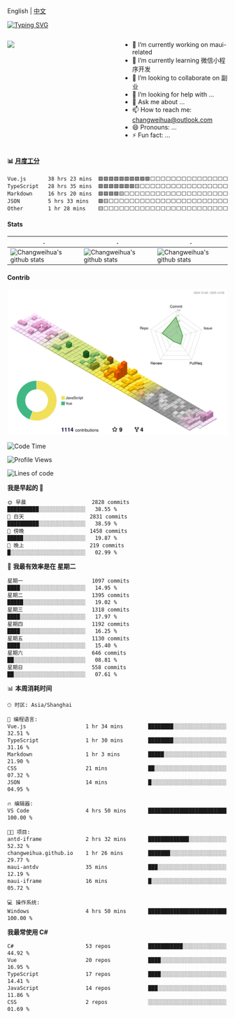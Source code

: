 English | [中文](README_CN.md)

[![Typing SVG](https://readme-typing-svg.herokuapp.com?color=%2336BCF7&center=true&vCenter=true&width=600&lines=Hi+there+👋,+I+am+Chang+Weihua;+Welcome+to+My+Profile!;Over+9+years+of+programming+experience;Always+learning+new+things+)](https://git.io/typing-svg)

<div style="display: grid;gap: 20px;grid-template-columns: repeat(auto-fit, minmax(240px, 1fr));">

[<img src="https://github-readme-stats.vercel.app/api?username=changweihua&show_icons=true&locale=cn" />](https://metrics.lecoq.io/changweihua#gh-light-mode-only)

<div>

- 🔭 I’m currently working on maui-related
- 🌱 I’m currently learning 微信小程序开发
- 👯 I’m looking to collaborate on 副业
- 🤔 I’m looking for help with ...
- 💬 Ask me about ...
- 📫 How to reach me: changweihua@outlook.com
- 😄 Pronouns: ...
- ⚡ Fun fact: ...

</div>

</div>

#### :bar_chart: [月度工分](https://github.com/changweihua/wakapi)

<!--START_SECTION:wakao-->

```txt
Vue.js       38 hrs 23 mins  🟩🟩🟩🟩🟩🟩🟩🟩🟩🟩⬜⬜⬜⬜⬜⬜⬜⬜⬜⬜⬜⬜⬜⬜⬜   40.89 %
TypeScript   28 hrs 35 mins  🟩🟩🟩🟩🟩🟩🟩🟨⬜⬜⬜⬜⬜⬜⬜⬜⬜⬜⬜⬜⬜⬜⬜⬜⬜   30.45 %
Markdown     16 hrs 20 mins  🟩🟩🟩🟩🟨⬜⬜⬜⬜⬜⬜⬜⬜⬜⬜⬜⬜⬜⬜⬜⬜⬜⬜⬜⬜   17.41 %
JSON         5 hrs 33 mins   🟩🟨⬜⬜⬜⬜⬜⬜⬜⬜⬜⬜⬜⬜⬜⬜⬜⬜⬜⬜⬜⬜⬜⬜⬜   05.92 %
Other        1 hr 28 mins    🟨⬜⬜⬜⬜⬜⬜⬜⬜⬜⬜⬜⬜⬜⬜⬜⬜⬜⬜⬜⬜⬜⬜⬜⬜   01.57 %
```

<!--END_SECTION:wakao-->

#### Stats ####


| .                                                                                                                                            | .                                                                                                                                      | .                                                                                                                                                     |
| -------------------------------------------------------------------------------------------------------------------------------------------- | -------------------------------------------------------------------------------------------------------------------------------------- | ----------------------------------------------------------------------------------------------------------------------------------------------------- |
| ![Changweihua's github stats](https://github-readme-stats.vercel.app/api?username=changweihua&show_icons=true&theme=radical&hide_title=true) | ![Changweihua's github stats](https://github-readme-stats.vercel.app/api/top-langs/?username=changweihua&theme=radical&layout=compact) | ![Changweihua's github stats](https://github-readme-stats.vercel.app/api?username=changweihua&show_icons=true&theme=radical&include_all_commits=true) |


#### Contrib ####

<!--   profile-green-animate -->
![](./profile-3d-contrib/profile-south-season-animate.svg)

<!--START_SECTION:waka-->
![Code Time](http://img.shields.io/badge/Code%20Time-1%2C836%20hrs%2041%20mins-blue)

![Profile Views](http://img.shields.io/badge/%E4%B8%AA%E4%BA%BA%E8%B5%84%E6%96%99%E8%A7%82%E7%9C%8B%E6%AC%A1%E6%95%B0-0-blue)

![Lines of code](https://img.shields.io/badge/%E4%BB%8E%E3%80%8CHello%20World%E3%80%8D%E8%B5%B7%E6%88%91%E5%B7%B2%E7%BB%8F%E5%86%99%E4%BA%86-24.4%20million%20%E8%A1%8C%E4%BB%A3%E7%A0%81-blue)

**我是早起的 🐤** 

```text
🌞 早晨                     2828 commits        ██████████░░░░░░░░░░░░░░░   38.55 % 
🌆 白天                     2831 commits        ██████████░░░░░░░░░░░░░░░   38.59 % 
🌃 傍晚                     1458 commits        █████░░░░░░░░░░░░░░░░░░░░   19.87 % 
🌙 晚上                     219 commits         █░░░░░░░░░░░░░░░░░░░░░░░░   02.99 % 
```
📅 **我最有效率是在 星期二** 

```text
星期一                      1097 commits        ████░░░░░░░░░░░░░░░░░░░░░   14.95 % 
星期二                      1395 commits        █████░░░░░░░░░░░░░░░░░░░░   19.02 % 
星期三                      1318 commits        ████░░░░░░░░░░░░░░░░░░░░░   17.97 % 
星期四                      1192 commits        ████░░░░░░░░░░░░░░░░░░░░░   16.25 % 
星期五                      1130 commits        ████░░░░░░░░░░░░░░░░░░░░░   15.40 % 
星期六                      646 commits         ██░░░░░░░░░░░░░░░░░░░░░░░   08.81 % 
星期日                      558 commits         ██░░░░░░░░░░░░░░░░░░░░░░░   07.61 % 
```


📊 **本周消耗时间** 

```text
🕑︎ 时区: Asia/Shanghai

💬 编程语言: 
Vue.js                   1 hr 34 mins        ████████░░░░░░░░░░░░░░░░░   32.51 % 
TypeScript               1 hr 30 mins        ████████░░░░░░░░░░░░░░░░░   31.16 % 
Markdown                 1 hr 3 mins         █████░░░░░░░░░░░░░░░░░░░░   21.90 % 
CSS                      21 mins             ██░░░░░░░░░░░░░░░░░░░░░░░   07.32 % 
JSON                     14 mins             █░░░░░░░░░░░░░░░░░░░░░░░░   04.95 % 

🔥 编辑器: 
VS Code                  4 hrs 50 mins       █████████████████████████   100.00 % 

🐱‍💻 项目: 
antd-iframe              2 hrs 32 mins       █████████████░░░░░░░░░░░░   52.32 % 
changweihua.github.io    1 hr 26 mins        ███████░░░░░░░░░░░░░░░░░░   29.77 % 
maui-antdv               35 mins             ███░░░░░░░░░░░░░░░░░░░░░░   12.19 % 
maui-iframe              16 mins             █░░░░░░░░░░░░░░░░░░░░░░░░   05.72 % 

💻 操作系统: 
Windows                  4 hrs 50 mins       █████████████████████████   100.00 % 
```

**我最常使用 C#** 

```text
C#                       53 repos            ███████████░░░░░░░░░░░░░░   44.92 % 
Vue                      20 repos            ████░░░░░░░░░░░░░░░░░░░░░   16.95 % 
TypeScript               17 repos            ████░░░░░░░░░░░░░░░░░░░░░   14.41 % 
JavaScript               14 repos            ███░░░░░░░░░░░░░░░░░░░░░░   11.86 % 
CSS                      2 repos             ░░░░░░░░░░░░░░░░░░░░░░░░░   01.69 % 
```




<!--END_SECTION:waka-->


<!-- ![](assets/Bottom_down.svg) -->
